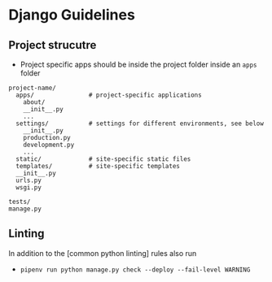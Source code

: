 # Django Guidelines

## Project strucutre

 * Project specific apps should be inside the project folder inside an `apps` folder

```
project-name/
  apps/               # project-specific applications
    about/
    __init__.py
    ...
  settings/           # settings for different environments, see below
    __init__.py
    production.py
    development.py
    ...
  static/             # site-specific static files
  templates/          # site-specific templates
  __init__.py
  urls.py
  wsgi.py

tests/
manage.py
```

## Linting

In addition to the [common python linting] rules also run

 * `pipenv run python manage.py check --deploy --fail-level WARNING`